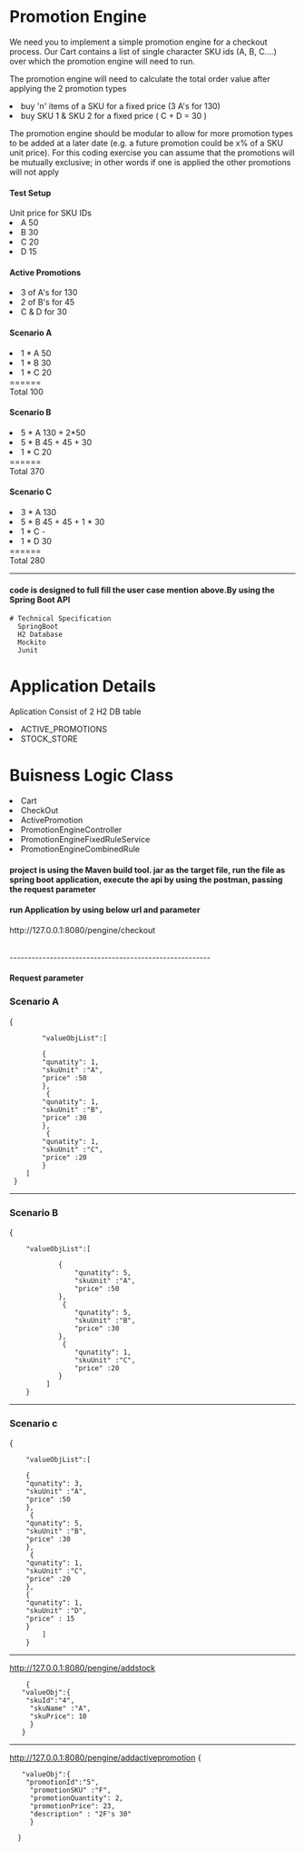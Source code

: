 

<h1> Promotion Engine</h1>
We need you to implement a simple promotion engine for a checkout process. Our Cart contains a list of single character SKU ids (A, B, C....) over which the promotion engine will need to run.

The promotion engine will need to calculate the total order value after applying the 2 promotion types
	<li>buy 'n' items of a SKU for a fixed price (3 A's for 130)</li>
	<li>buy SKU 1 & SKU 2 for a fixed price ( C + D = 30 )</li>
	
	
The promotion engine should be modular to allow for more promotion types to be added at a later date (e.g. a future promotion could be x% of a SKU unit price). For this coding exercise you can assume that the promotions will be mutually exclusive; in other words if one is applied the other promotions will not apply</p>
<h4>Test Setup</h4>
Unit price for SKU IDs
<li>A      50</li>
<li>B      30</li>
<li>C      20</li>
<li>D      15</li>

<h4>Active Promotions</h4>
<li>3 of A's for 130</li>
<li>2 of B's for 45</li>
<li>C & D for 30</li>

<h4>Scenario A</h4>
<li>1 * A     50</li>
<li>1 * B     30</li>
<li>1 * C     20</li>
 ======</br>
Total     100

<h4>Scenario B</h4>
<li>5 * A     130 + 2*50</li>
<li>5 * B     45 + 45 + 30</li>
<li>1 * C     20</li>
======</br>
Total     370

<h4>Scenario C</h4>
<li>3 * A     130</li>
<li>5 * B     45 + 45 + 1 * 30</li>
<li>1 * C     -</li>
<li>1 * D     30</li>
======</br>
Total     280


-------------------------------------

<h4>code is designed to full fill the user case mention above.By using the Spring Boot API</h4>

	# Technical Specification
 	  SpringBoot 
 	  H2 Database
	  Mockito 
	  Junit
# Application Details

  Aplication Consist of 2 H2 DB table 
  
  <li>ACTIVE_PROMOTIONS </li>
  <li>STOCK_STORE </li>
  
  # Buisness Logic Class
  
   <li>Cart</li>
   <li>CheckOut</li>
   <li>ActivePromotion</li>
   <li>PromotionEngineController</li>
   <li>PromotionEngineFixedRuleService</li>
   <li>PromotionEngineCombinedRule</li>
  
  
  <h4>project is using the Maven build tool. jar as the target file, run the file as spring boot application, execute the api by using the postman,
   passing the request parameter </h4>
  
 <h4> run Application by using below url and parameter</h4>
  <p>http://127.0.0.1:8080/pengine/checkout</p><br/>
  -------------------------------------------------------
 <h4> Request parameter</h4>
 <h3> Scenario A</h3>
	  {
    
		    "valueObjList":[

		    {
			"qunatity": 1,
			"skuUnit" :"A",
			"price" :50
		    },
		     {
			"qunatity": 1,
			"skuUnit" :"B",
			"price" :30
		    },
		     {
			"qunatity": 1,
			"skuUnit" :"C",
			"price" :20
		    }
		]
	 }
-----------------------------------------------------------------------
 <h3> Scenario B</h3>
            {
		
		"valueObjList":[

				{
					"qunatity": 5,
					"skuUnit" :"A",
					"price" :50
				},
				 {
					"qunatity": 5,
					"skuUnit" :"B",
					"price" :30
				},
				 {
					"qunatity": 1,
					"skuUnit" :"C",
					"price" :20
				}
			 ]
		}
---------------------------------------------------------------
 <h3> Scenario c</h3>
	{

	    "valueObjList":[

	    {
		"qunatity": 3,
		"skuUnit" :"A",
		"price" :50
	    },
	     {
		"qunatity": 5,
		"skuUnit" :"B",
		"price" :30
	    },
	     {
		"qunatity": 1,
		"skuUnit" :"C",
		"price" :20
	    },
	    {
		"qunatity": 1,
		"skuUnit" :"D",
		"price" : 15
	    }
			]
		}
------------------------------------------------------------ 

http://127.0.0.1:8080/pengine/addstock

	    {
	   "valueObj":{
	    "skuId":"4",
	     "skuName" :"A",
	     "skuPrice": 10
	     }
	   }
 -----------------------------------------------------------
 http://127.0.0.1:8080/pengine/addactivepromotion
	    {

	   "valueObj":{
	    "promotionId":"5",
	     "promotionSKU" :"F",
	     "promotionQuantity": 2,
	     "promotionPrice": 23,
	     "description" : "2F's 30"
	     }

	  }
